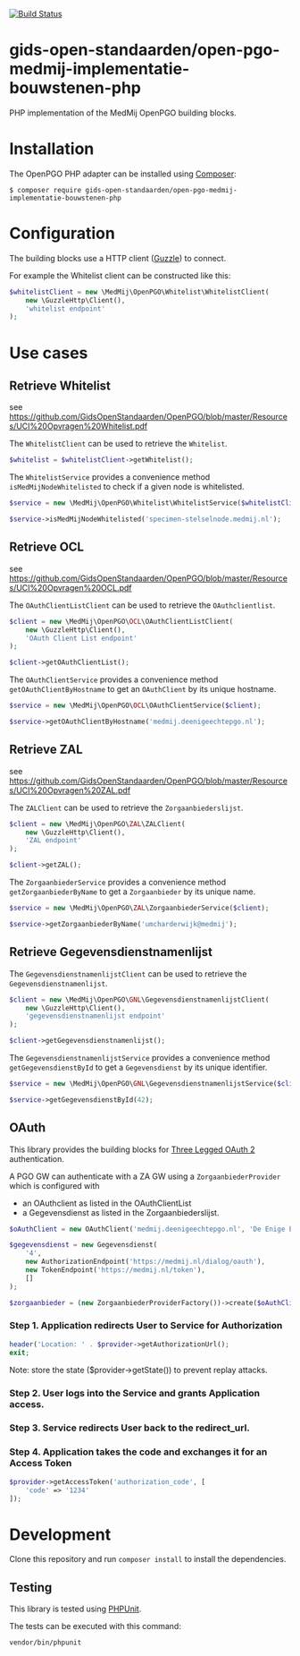 [![Build Status](https://travis-ci.org/GidsOpenStandaarden/OpenPGO-Medmij-ImplementatieBouwstenen-PHP.svg?branch=master)](https://travis-ci.org/GidsOpenStandaarden/OpenPGO-Medmij-ImplementatieBouwstenen-PHP)

gids-open-standaarden/open-pgo-medmij-implementatie-bouwstenen-php
==================================================================

PHP implementation of the MedMij OpenPGO building blocks.

# Installation

The OpenPGO PHP adapter can be installed using [Composer](https://getcomposer.org/):

```
$ composer require gids-open-standaarden/open-pgo-medmij-implementatie-bouwstenen-php
```

# Configuration

The building blocks use a HTTP client ([Guzzle](https://github.com/guzzle/guzzle)) to
connect.

For example the Whitelist client can be constructed like this:

```php
$whitelistClient = new \MedMij\OpenPGO\Whitelist\WhitelistClient(
    new \GuzzleHttp\Client(),
    'whitelist endpoint'
);
```

# Use cases

## Retrieve Whitelist

see https://github.com/GidsOpenStandaarden/OpenPGO/blob/master/Resources/UCI%20Opvragen%20Whitelist.pdf

The `WhitelistClient` can be used to retrieve the `Whitelist`.

```php
$whitelist = $whitelistClient->getWhitelist();
```

The `WhitelistService` provides a convenience method `isMedMijNodeWhitelisted` to check if a given node is whitelisted.

```php
$service = new \MedMij\OpenPGO\Whitelist\WhitelistService($whitelistClient);

$service->isMedMijNodeWhitelisted('specimen-stelselnode.medmij.nl');
```

## Retrieve OCL

see https://github.com/GidsOpenStandaarden/OpenPGO/blob/master/Resources/UCI%20Opvragen%20OCL.pdf

The `OAuthClientListClient` can be used to retrieve the `OAuthclientlist`.

```php
$client = new \MedMij\OpenPGO\OCL\OAuthClientListClient(
    new \GuzzleHttp\Client(),
    'OAuth Client List endpoint'
);

$client->getOAuthClientList();
```

The `OAuthClientService` provides a convenience method `getOAuthClientByHostname` to get an `OAuthClient`
by its unique hostname.

```php
$service = new \MedMij\OpenPGO\OCL\OAuthClientService($client);

$service->getOAuthClientByHostname('medmij.deenigeechtepgo.nl');
```

## Retrieve ZAL

see https://github.com/GidsOpenStandaarden/OpenPGO/blob/master/Resources/UCI%20Opvragen%20ZAL.pdf

The `ZALClient` can be used to retrieve the `Zorgaanbiederslijst`.

```php
$client = new \MedMij\OpenPGO\ZAL\ZALClient(
    new \GuzzleHttp\Client(),
    'ZAL endpoint'
);

$client->getZAL();
```

The `ZorgaanbiederService` provides a convenience method `getZorgaanbiederByName` to get a `Zorgaanbieder`
by its unique name.

```php
$service = new \MedMij\OpenPGO\ZAL\ZorgaanbiederService($client);

$service->getZorgaanbiederByName('umcharderwijk@medmij');
```

## Retrieve Gegevensdienstnamenlijst

The `GegevensdienstnamenlijstClient` can be used to retrieve the `Gegevensdienstnamenlijst`.

```php
$client = new \MedMij\OpenPGO\GNL\GegevensdienstnamenlijstClient(
    new \GuzzleHttp\Client(),
    'gegevensdienstnamenlijst endpoint'
);

$client->getGegevensdienstnamenlijst();
```

The `GegevensdienstnamenlijstService` provides a convenience method `getGegevensdienstById` to get a `Gegevensdienst`
by its unique identifier.

```php
$service = new \MedMij\OpenPGO\GNL\GegevensdienstnamenlijstService($client);

$service->getGegevensdienstById(42);
```

## OAuth

This library provides the building blocks for [Three Legged OAuth 2](http://oauthbible.com/#oauth-2-three-legged) authentication.

A PGO GW can authenticate with a ZA GW using a `ZorgaanbiederProvider` which is configured with
* an OAuthclient as listed in the OAuthClientList
* a Gegevensdienst as listed in the Zorgaanbiederslijst.

```php
$oAuthClient = new OAuthClient('medmij.deenigeechtepgo.nl', 'De Enige Echte PGO');

$gegevensdienst = new Gegevensdienst(
    '4',
    new AuthorizationEndpoint('https://medmij.nl/dialog/oauth'),
    new TokenEndpoint('https://medmij.nl/token'),
    []
);

$zorgaanbieder = (new ZorgaanbiederProviderFactory())->create($oAuthClient, $gegevensdienst);
```

### Step 1. Application redirects User to Service for Authorization

```php
header('Location: ' . $provider->getAuthorizationUrl();
exit;
```

Note: store the state ($provider->getState()) to prevent replay attacks.

### Step 2. User logs into the Service and grants Application access.

### Step 3. Service redirects User back to the redirect_url.

### Step 4. Application takes the code and exchanges it for an Access Token

```php
$provider->getAccessToken('authorization_code', [
    'code' => '1234'
]);
```

# Development

Clone this repository and run  `composer install` to install the dependencies.

## Testing

This library is tested using [PHPUnit](https://phpunit.de/).

The tests can be executed with this command:

```
vendor/bin/phpunit
```
